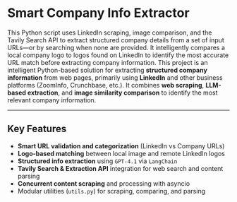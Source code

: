# Smart Company Info Extractor

This Python script uses LinkedIn scraping, image comparison, and the Tavily Search API to extract structured company details from a set of input URLs—or by searching when none are provided.  It intelligently compares a local company logo to logos found on LinkedIn to identify the most accurate URL match before extracting company information. This project is an intelligent Python-based solution for extracting **structured company information** from web pages, primarily using **LinkedIn** and other business platforms (ZoomInfo, Crunchbase, etc.). It combines **web scraping**, **LLM-based extraction**, and **image similarity comparison** to identify the most relevant company information.

---

##  Key Features

-  **Smart URL validation and categorization** (LinkedIn vs Company URLs)
-  **Logo-based matching** between local image and remote LinkedIn logos
-  **Structured info extraction** using `GPT-4.1` via `LangChain`
-  **Tavily Search & Extraction API** integration for web search and content parsing
-  **Concurrent content scraping** and processing with asyncio
-  Modular utilities (`utils.py`) for scraping, comparing, and parsing



